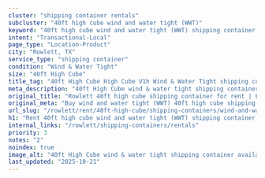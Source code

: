 ```yaml
---
cluster: "shipping container rentals"
subcluster: "40ft high cube wind and water tight (WWT)"
keyword: "40ft high cube wind and water tight (WWT) shipping container for rent Rowlett, TX"
intent: "Transactional-Local"
page_type: "Location-Product"
city: "Rowlett, TX"
service_type: "shipping container"
condition: "Wind & Water Tight"
size: "40ft High Cube"
title_tag: "40ft High Cube High Cube V1h Wind & Water Tight shipping container Sales in Rowlett | LC Container"
meta_description: "40ft High Cube wind & water tight shipping container sales in Rowlett. High cube containers with extra height. Fast delivery, competitive pricing. Serving shipping containers area. Quote ID: 4PJ. Call (214) 524-4168 for your free quote today."
original_title: "Rowlett 40ft high cube shipping container for rent | LC"
original_meta: "Buy wind and water tight (WWT) 40ft high cube shipping container rent with local delivery in Rowlett, TX. LC Container — local Since 2003. Request a fast quote today."
url_slug: "/rowlett/rent/40ft-high-cube/shipping-containers/wind-and-water-tight-wwt"
h1: "Rent 40ft high cube wind and water tight (WWT) shipping container in Rowlett"
internal_links: "/rowlett/shipping-containers/rentals"
priority: 3
notes: "2"
noindex: true
image_alt: "40ft High Cube wind & water tight shipping container available for delivery in Rowlett"
last_updated: "2025-10-21"
---
```


<!-- TODO: Add unique city/inventory copy, images, and internal links here. -->
